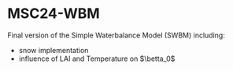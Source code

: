 # MSC24-WBM

Final version of the Simple Waterbalance Model (SWBM) including:
* snow implementation
* influence of LAI and Temperature on $\betta_0$

